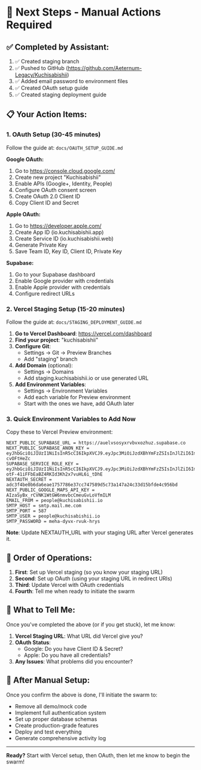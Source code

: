 # 🚀 Next Steps - Manual Actions Required

## ✅ Completed by Assistant:
1. ✅ Created staging branch
2. ✅ Pushed to GitHub (https://github.com/Aeternum-Legacy/Kuchisabishii)
3. ✅ Added email password to environment files
4. ✅ Created OAuth setup guide
5. ✅ Created staging deployment guide

## 📋 Your Action Items:

### 1. OAuth Setup (30-45 minutes)
Follow the guide at: `docs/OAUTH_SETUP_GUIDE.md`

**Google OAuth:**
1. Go to https://console.cloud.google.com/
2. Create new project "Kuchisabishii"
3. Enable APIs (Google+, Identity, People)
4. Configure OAuth consent screen
5. Create OAuth 2.0 Client ID
6. Copy Client ID and Secret

**Apple OAuth:**
1. Go to https://developer.apple.com/
2. Create App ID (io.kuchisabishii.app)
3. Create Service ID (io.kuchisabishii.web)
4. Generate Private Key
5. Save Team ID, Key ID, Client ID, Private Key

**Supabase:**
1. Go to your Supabase dashboard
2. Enable Google provider with credentials
3. Enable Apple provider with credentials
4. Configure redirect URLs

### 2. Vercel Staging Setup (15-20 minutes)
Follow the guide at: `docs/STAGING_DEPLOYMENT_GUIDE.md`

1. **Go to Vercel Dashboard**: https://vercel.com/dashboard
2. **Find your project**: "kuchisabishii"
3. **Configure Git**:
   - Settings → Git → Preview Branches
   - Add "staging" branch
4. **Add Domain** (optional):
   - Settings → Domains
   - Add staging.kuchisabishii.io or use generated URL
5. **Add Environment Variables**:
   - Settings → Environment Variables
   - Add each variable for Preview environment
   - Start with the ones we have, add OAuth later

### 3. Quick Environment Variables to Add Now

Copy these to Vercel Preview environment:

```
NEXT_PUBLIC_SUPABASE_URL = https://auelvsosyxrvbvxozhuz.supabase.co
NEXT_PUBLIC_SUPABASE_ANON_KEY = eyJhbGciOiJIUzI1NiIsInR5cCI6IkpXVCJ9.eyJpc3MiOiJzdXBhYmFzZSIsInJlZiI6ImF1ZWx2c29zeXhydmJ2eG96aHV6Iiwicm9sZSI6ImFub24iLCJpYXQiOjE3NTUwMDY5MjQsImV4cCI6MjA3MDU4MjkyNH0.c7JJcY6MROjGKvPz_BGs8lYCXXv6jz7jZ-cvOFtHeZc
SUPABASE_SERVICE_ROLE_KEY = eyJhbGciOiJIUzI1NiIsInR5cCI6IkpXVCJ9.eyJpc3MiOiJzdXBhYmFzZSIsInJlZiI6ImF1ZWx2c29zeXhydmJ2eG96aHV6Iiwicm9sZSI6InNlcnZpY2Vfcm9sZSIsImlhdCI6MTc1NTAwNjkyNCwiZXhwIjoyMDcwNTgyOTI0fQ.Z9VUjI-otF-41iFFbEaBZ4RKId3Kh2x7vuHL6i_tDhE
NEXTAUTH_SECRET = adc3f4be0b6da6eae1757786e37cc747589d5c73a147a24c33d15bfde4c956bd
NEXT_PUBLIC_GOOGLE_MAPS_API_KEY = AIzaSyBx_rCVNK1WtGW6nmvbcCmeuGvLoVfmILM
EMAIL_FROM = people@kuchisabishii.io
SMTP_HOST = smtp.mail.me.com
SMTP_PORT = 587
SMTP_USER = people@kuchisabishii.io
SMTP_PASSWORD = meha-dyvx-rvuk-hrys
```

**Note**: Update NEXTAUTH_URL with your staging URL after Vercel generates it.

## 🎯 Order of Operations:

1. **First**: Set up Vercel staging (so you know your staging URL)
2. **Second**: Set up OAuth (using your staging URL in redirect URIs)
3. **Third**: Update Vercel with OAuth credentials
4. **Fourth**: Tell me when ready to initiate the swarm

## 📝 What to Tell Me:

Once you've completed the above (or if you get stuck), let me know:

1. **Vercel Staging URL**: What URL did Vercel give you?
2. **OAuth Status**: 
   - Google: Do you have Client ID & Secret?
   - Apple: Do you have all credentials?
3. **Any Issues**: What problems did you encounter?

## 🤖 After Manual Setup:

Once you confirm the above is done, I'll initiate the swarm to:
- Remove all demo/mock code
- Implement full authentication system
- Set up proper database schemas
- Create production-grade features
- Deploy and test everything
- Generate comprehensive activity log

---

**Ready?** Start with Vercel setup, then OAuth, then let me know to begin the swarm!